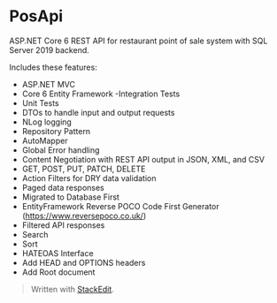 # PosApi
ASP.NET Core 6 REST API for restaurant point of sale system with SQL Server 2019 backend.

Includes these features:

- ASP.NET MVC
- Core 6 Entity Framework
-Integration Tests
- Unit Tests
- DTOs to handle input and output requests
- NLog logging
- Repository Pattern
- AutoMapper
- Global Error handling
- Content Negotiation with REST API output in JSON, XML, and CSV
- GET, POST, PUT, PATCH, DELETE
- Action Filters for DRY data validation
- Paged data responses
- Migrated to Database First
- EntityFramework Reverse POCO Code First Generator (https://www.reversepoco.co.uk/)
- Filtered API responses
- Search
- Sort
- HATEOAS Interface
- Add HEAD and OPTIONS headers
- Add Root document 
> Written with [StackEdit](https://stackedit.io/).